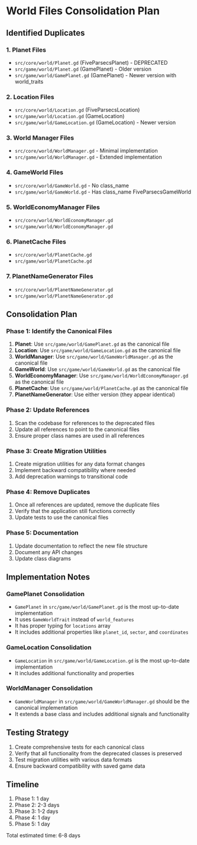 # World Files Consolidation Plan

## Identified Duplicates

### 1. Planet Files
- `src/core/world/Planet.gd` (FiveParsecsPlanet) - DEPRECATED
- `src/game/world/Planet.gd` (GamePlanet) - Older version
- `src/game/world/GamePlanet.gd` (GamePlanet) - Newer version with world_traits

### 2. Location Files
- `src/core/world/Location.gd` (FiveParsecsLocation)
- `src/game/world/Location.gd` (GameLocation)
- `src/game/world/GameLocation.gd` (GameLocation) - Newer version

### 3. World Manager Files
- `src/core/world/WorldManager.gd` - Minimal implementation
- `src/game/world/WorldManager.gd` - Extended implementation

### 4. GameWorld Files
- `src/core/world/GameWorld.gd` - No class_name
- `src/game/world/GameWorld.gd` - Has class_name FiveParsecsGameWorld

### 5. WorldEconomyManager Files
- `src/core/world/WorldEconomyManager.gd`
- `src/game/world/WorldEconomyManager.gd`

### 6. PlanetCache Files
- `src/core/world/PlanetCache.gd`
- `src/game/world/PlanetCache.gd`

### 7. PlanetNameGenerator Files
- `src/core/world/PlanetNameGenerator.gd`
- `src/game/world/PlanetNameGenerator.gd`

## Consolidation Plan

### Phase 1: Identify the Canonical Files
1. **Planet**: Use `src/game/world/GamePlanet.gd` as the canonical file
2. **Location**: Use `src/game/world/GameLocation.gd` as the canonical file
3. **WorldManager**: Use `src/game/world/GameWorldManager.gd` as the canonical file
4. **GameWorld**: Use `src/game/world/GameWorld.gd` as the canonical file
5. **WorldEconomyManager**: Use `src/game/world/WorldEconomyManager.gd` as the canonical file
6. **PlanetCache**: Use `src/game/world/PlanetCache.gd` as the canonical file
7. **PlanetNameGenerator**: Use either version (they appear identical)

### Phase 2: Update References
1. Scan the codebase for references to the deprecated files
2. Update all references to point to the canonical files
3. Ensure proper class names are used in all references

### Phase 3: Create Migration Utilities
1. Create migration utilities for any data format changes
2. Implement backward compatibility where needed
3. Add deprecation warnings to transitional code

### Phase 4: Remove Duplicates
1. Once all references are updated, remove the duplicate files
2. Verify that the application still functions correctly
3. Update tests to use the canonical files

### Phase 5: Documentation
1. Update documentation to reflect the new file structure
2. Document any API changes
3. Update class diagrams

## Implementation Notes

### GamePlanet Consolidation
- `GamePlanet` in `src/game/world/GamePlanet.gd` is the most up-to-date implementation
- It uses `GameWorldTrait` instead of `world_features`
- It has proper typing for `locations` array
- It includes additional properties like `planet_id`, `sector`, and `coordinates`

### GameLocation Consolidation
- `GameLocation` in `src/game/world/GameLocation.gd` is the most up-to-date implementation
- It includes additional functionality and properties

### WorldManager Consolidation
- `GameWorldManager` in `src/game/world/GameWorldManager.gd` should be the canonical implementation
- It extends a base class and includes additional signals and functionality

## Testing Strategy
1. Create comprehensive tests for each canonical class
2. Verify that all functionality from the deprecated classes is preserved
3. Test migration utilities with various data formats
4. Ensure backward compatibility with saved game data

## Timeline
1. Phase 1: 1 day
2. Phase 2: 2-3 days
3. Phase 3: 1-2 days
4. Phase 4: 1 day
5. Phase 5: 1 day

Total estimated time: 6-8 days 